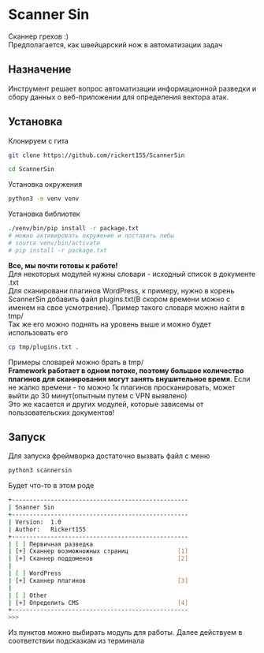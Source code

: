 # Scanner Sin
Сканнер грехов :)  
Предполагается, как швейцарский нож в автоматизации задач

## Назначение
Инструмент решает вопрос автоматизации информационной разведки и сбору данных о веб-приложении для определения вектора атак.

## Установка 
Клонируем с гита
```sh
git clone https://github.com/rickert155/ScannerSin
```
```sh
cd ScannerSin
```
Установка окружения
```sh
python3 -m venv venv
```
Установка библиотек
```sh
./venv/bin/pip install -r package.txt
# можно активировать окружение и поставить либы
# source venv/bin/activate 
# pip install -r package.txt
```
**Все, мы почти готовы к работе!**  
Для некоторых модулей нужны словари - исходный список в документе .txt  
Для сканировани плагинов WordPress, к примеру, нужно в корень ScannerSin добавить файл plugins.txt(В скором времени можно с именем на свое усмотрение). Пример такого словаря можно найти в tmp/  
Так же его можно поднять на уровень выше и можно будет использовать его
```sh
cp tmp/plugins.txt .
```
Примеры словарей можно брать в tmp/  
**Framework работает в одном потоке, поэтому большое количество плагинов для сканирования могут занять внушительное время**. Если не жалко времени - то можно 1к плагинов просканировать, может выйти до 30 минут(опытным путем с VPN выявлено)  
Это же касается и других модулей, которые зависемы от пользовательских документов!

## Запуск
Для запуска фреймворка достаточно вызвать файл с меню
```sh
python3 scannersin
```
Будет что-то в этом роде
```sh
+--------------------------------------------------
| Snanner Sin
+--------------------------------------------------
| Version: 	1.0
| Author: 	Rickert155
+--------------------------------------------------
| [ ] Первичная разведка
| [+] Сканнер возможножных страниц              [1]
| [+] Сканнер поддоменов                        [2]
|       
| [ ] WordPress
| [+] Сканнер плагинов                          [3]
|
| [ ] Other
| [+] Определить CMS                            [4]
+--------------------------------------------------
>>> 
```
Из пунктов можно выбирать модуль для работы. Далее действуем в соответствии подсказкам из терминала
